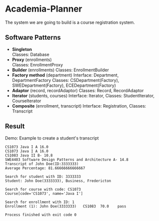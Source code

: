 # Academia-Planner
The system we are going to build is a course registration system.  
## Software Patterns
- **Singleton**  
Classes: Database
- **Proxy** (enrollments)  
Classes: EnrollmentProxy
- **Builder** (enrollments)
Classes: EnrollmentBuilder
- **Factory method** (department)
Interface: Department, DepartmentFactory Classes: CSDepartment(Factory), SWEDepartment(Factory), ECEDepartment(Factory)
- **Adaptor** (record, recordAdaptor)
Classes: Record, RecordAdaptor
- **Iterator** (students, courses)
Interface: Iterator, Classes: StudentIterator, CourseIterator
- **Composite** (enrollment, transcript)
Interface: Registration, Classes: Transcript
## Result
Demo: Example to create a student's transcript
```
CS1073 Java I A 16.0
CS1073 Java I A 16.0
CS1083 Java II B- 10.8
SWE4403 Software Design Patterns and Architecture A- 14.8
Transcript of John Doe(ID:3333333)
Average Percentage: 81.66666666666667

Search for student with ID: 3333333
Student: John Doe(3333333), Business, Fredericton

Search for course with code: CS1073
Course[code='CS1073', name='Java I']

Search for enrollment with ID: 1
Enrollment (1): John Doe(3333333)	CS1083	70.0	pass

Process finished with exit code 0
```

